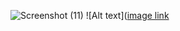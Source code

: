![Screenshot (11)](https://github.com/Zahra21200/lab1/assets/155821711/63ee6797-cd8f-4f7d-adb5-4ecec296132d)
![Alt text]([image link](https://github.com/Zahra21200/lab1/assets/155821711/63ee6797-cd8f-4f7d-adb5-4ecec296132d)
